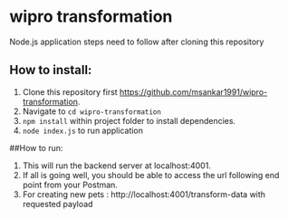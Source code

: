 # wipro transformation
Node.js application steps need to follow after cloning this repository

## How to install:

1. Clone this repository first https://github.com/msankar1991/wipro-transformation.
2. Navigate to `cd wipro-transformation`
3. `npm install` within project folder to install dependencies.
4. `node index.js` to run application

##How to run:
1. This will run the backend server at localhost:4001. 
2. If all is going well, you should be able to access the url following end point from your Postman.
3. For creating new pets : http://localhost:4001/transform-data with requested payload